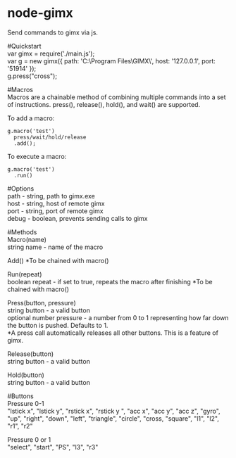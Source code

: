 # node-gimx
Send commands to gimx via js.  
  
  
#Quickstart  
    var gimx = require('./main.js');  
    var g = new gimx({
    	path: 'C:\\Program Files\\GIMX\\',
    	host: '127.0.0.1',
    	port: '51914'
    });  
    g.press("cross");  
    
  
#Macros  
Macros are a chainable method of combining multiple commands into a set of instructions. press(), release(), hold(), and wait() are supported.  
  
To add a macro:  

    g.macro('test')
      press/wait/hold/release
      .add();
    
To execute a macro:  

    g.macro('test')
      .run()
  
  
  
#Options  
path - string, path to gimx.exe  
host - string, host of remote gimx  
port - string, port of remote gimx  
debug - boolean, prevents sending calls to gimx
  
  
#Methods  
Macro(name)  
string name - name of the macro  
  
Add()
*To be chained with macro()
  
Run(repeat)  
boolean repeat - if set to true, repeats the macro after finishing 
*To be chained with macro()
  
Press(button, pressure)  
string button - a valid button  
optional number pressure - a number from 0 to 1 representing how far down the button is pushed. Defaults to 1.  
*A press call automatically releases all other buttons. This is a feature of gimx.  
  
Release(button)  
string button - a valid button  
  
Hold(button)  
string button - a valid button  
  
  
#Buttons  
Pressure 0-1  
"lstick x", "lstick y", "rstick x", "rstick y ", "acc x", "acc y", "acc z", "gyro", "up", "right", "down", "left", "triangle", "circle", "cross, "square", "l1", "l2", "r1", "r2"  
  
Pressure 0 or 1  
"select", "start", "PS", "l3", "r3"


